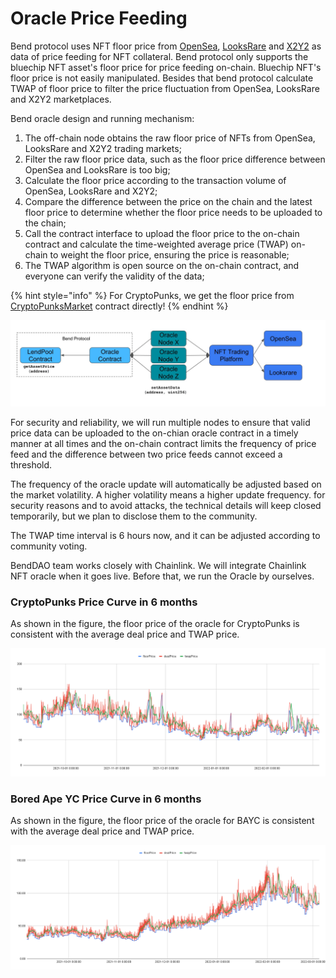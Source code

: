 # Oracle Price Feeding

Bend protocol uses NFT floor price from [OpenSea](http://opensea.io), [LooksRare](https://looksrare.org/) and [X2Y2](https://x2y2.io/) as data of price feeding for NFT collateral. Bend protocol only supports the bluechip NFT asset's floor price for price feeding on-chain. Bluechip NFT's floor price is not easily manipulated. Besides that bend protocol calculate TWAP of floor price to filter the price fluctuation from OpenSea, LooksRare and X2Y2 marketplaces.

Bend oracle design and running mechanism:

1. The off-chain node obtains the raw floor price of NFTs from OpenSea, LooksRare and X2Y2 trading markets;
2. Filter the raw floor price data, such as the floor price difference between OpenSea and LooksRare is too big;
3. Calculate the floor price according to the transaction volume of OpenSea, LooksRare and X2Y2;
4. Compare the difference between the price on the chain and the latest floor price to determine whether the floor price needs to be uploaded to the chain;
5. Call the contract interface to upload the floor price to the on-chain contract and calculate the time-weighted average price (TWAP) on-chain to weight the floor price, ensuring the price is reasonable;
6. The TWAP algorithm is open source on the on-chain contract, and everyone can verify the validity of the data;

{% hint style="info" %}
For CryptoPunks, we get the floor price from [CryptoPunksMarket](https://etherscan.io/address/0xb47e3cd837ddf8e4c57f05d70ab865de6e193bbb#code) contract directly!
{% endhint %}

![Oracle Mechanism](<../.gitbook/assets/Bend NFT Oracle 0517.png>)

For security and reliability, we will run multiple nodes to ensure that valid price data can be uploaded to the on-chian oracle contract in a timely manner at all times and the on-chain contract limits the frequency of price feed and the difference between two price feeds cannot exceed a threshold.

The frequency of the oracle update will automatically be adjusted based on the market volatility. A higher volatility means a higher update frequency. for security reasons and to avoid attacks, the technical details will keep closed temporarily, but we plan to disclose them to the community.

The TWAP time interval is 6 hours now, and it can be adjusted according to community voting.

BendDAO team works closely with Chainlink. We will integrate Chainlink NFT oracle when it goes live. Before that, we run the Oracle by ourselves.

### CryptoPunks Price Curve in 6 months

As shown in the figure, the floor price of the oracle for CryptoPunks is consistent with the average deal price and TWAP price.

![](<../.gitbook/assets/CryptoPunks Price Curve 0401.png>)

### Bored Ape YC Price Curve in 6 months

As shown in the figure, the floor price of the oracle for BAYC is consistent with the average deal price and TWAP price.

![](<../.gitbook/assets/BAYC Price Curve 0401.png>)
